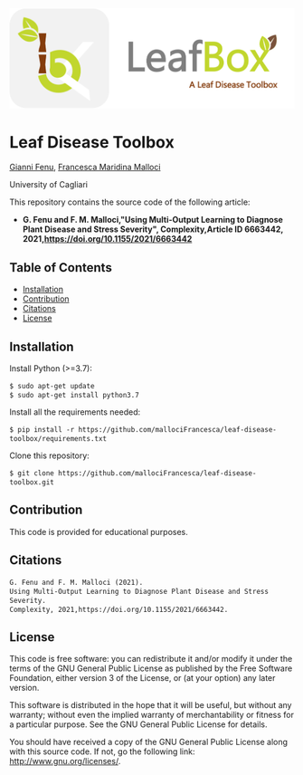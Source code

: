 ![LeafBox logo](./doc/img/logo-leaf-box.png?raw=true)
# Leaf Disease Toolbox

[Gianni Fenu](https://people.unica.it/giannifenu/), [Francesca Maridina Malloci](https://www.francescamalloci.com/)

University of Cagliari

This repository contains the source code of the following article:

- **G. Fenu and F. M. Malloci,"Using Multi-Output Learning to Diagnose Plant Disease and Stress Severity", Complexity,Article ID 6663442, 2021,https://doi.org/10.1155/2021/6663442**


## Table of Contents
- [Installation](#installation)
- [Contribution](#contribution)
- [Citations](#citations)
- [License](#license)


## Installation

Install Python (>=3.7):
```
$ sudo apt-get update
$ sudo apt-get install python3.7
```
Install all the requirements needed:
```
$ pip install -r https://github.com/mallociFrancesca/leaf-disease-toolbox/requirements.txt
```
Clone this repository:
```
$ git clone https://github.com/mallociFrancesca/leaf-disease-toolbox.git
```


## Contribution
This code is provided for educational purposes.

## Citations
```
G. Fenu and F. M. Malloci (2021).
Using Multi-Output Learning to Diagnose Plant Disease and Stress Severity.
Complexity, 2021,https://doi.org/10.1155/2021/6663442.
```


## License
This code is free software: you can redistribute it and/or modify it under the terms of the GNU General Public License as published by the Free Software Foundation, either version 3 of the License, or (at your option) any later version.

This software is distributed in the hope that it will be useful, but without any warranty; without even the implied warranty of merchantability or fitness for a particular purpose. See the GNU General Public License for details.

You should have received a copy of the GNU General Public License along with this source code. If not, go the following link: http://www.gnu.org/licenses/.
